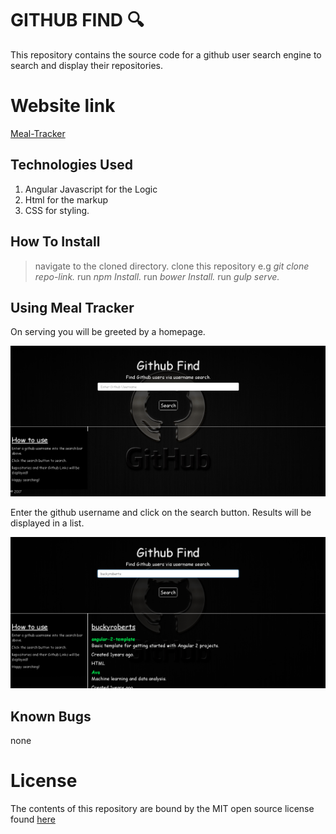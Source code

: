 # GITHUB FIND :mag:

This repository contains the source code for a github user search engine to search and display their repositories.

# Website link

[Meal-Tracker](https://samwelkinuthia.github.io/github-lookup/)

## Technologies Used

1. Angular Javascript for the Logic
2. Html for the markup
3. CSS for styling.

## How To Install

> navigate to the cloned directory. clone this repository e.g _git clone repo-link._ run _npm Install._ run _bower Install._ run _gulp serve._

## Using Meal Tracker

On serving you will be greeted by a homepage.

![homepage](https://github.com/samwelkinuthia/github-lookup/blob/master/homepage.png?raw=true)

Enter the github username and click on the search button. Results will be displayed in a list.

![search results](https://github.com/samwelkinuthia/github-lookup/blob/master/Screenshot%20from%202017-06-18%2019-43-11.png?raw=true)

## Known Bugs

none

# License

The contents of this repository are bound by the MIT open source license found [here](https://github.com/samwelkinuthia/github-lookup/blob/master/LICENSE.txt)
